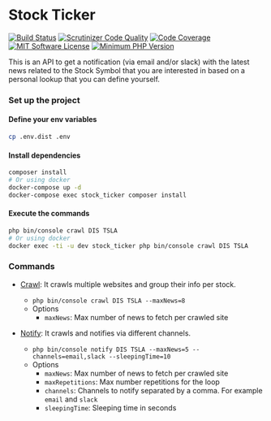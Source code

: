 # Stock Ticker

[![Build Status](https://scrutinizer-ci.com/g/Chemaclass/stock-ticker/badges/build.png?b=master)](https://scrutinizer-ci.com/g/Chemaclass/stock-ticker/build-status/master)
[![Scrutinizer Code Quality](https://scrutinizer-ci.com/g/Chemaclass/stock-ticker/badges/quality-score.png?b=master)](https://scrutinizer-ci.com/g/Chemaclass/stock-ticker/?branch=master)
[![Code Coverage](https://scrutinizer-ci.com/g/Chemaclass/stock-ticker/badges/coverage.png?b=master)](https://scrutinizer-ci.com/g/Chemaclass/stock-ticker/?branch=master)
[![MIT Software License](https://img.shields.io/badge/license-MIT-blue.svg?style=flat-square)](LICENSE.md)
[![Minimum PHP Version](https://img.shields.io/badge/php-%3E%3D%207.4-8892BF.svg?style=flat-square)](https://php.net/)

This is an API to get a notification (via email and/or slack) with the latest news related to the 
Stock Symbol that you are interested in based on a personal lookup that you can define yourself.

### Set up the project

#### Define your env variables
```bash
cp .env.dist .env
```

#### Install dependencies
```bash
composer install
# Or using docker
docker-compose up -d
docker-compose exec stock_ticker composer install
```

#### Execute the commands

```bash
php bin/console crawl DIS TSLA
# Or using docker
docker exec -ti -u dev stock_ticker php bin/console crawl DIS TSLA
```

### Commands

- [Crawl](src/StockTicker/Infrastructure/Command/CrawlCommand.php): It crawls multiple websites and group their info per stock.
  - `php bin/console crawl DIS TSLA --maxNews=8`
  - Options
    - `maxNews`: Max number of news to fetch per crawled site

- [Notify](src/StockTicker/Infrastructure/Command/NotifyCommand.php): It crawls and notifies via different channels.
  - `php bin/console notify DIS TSLA --maxNews=5 --channels=email,slack --sleepingTime=10`
  - Options
    - `maxNews`: Max number of news to fetch per crawled site
    - `maxRepetitions`: Max number repetitions for the loop
    - `channels`: Channels to notify separated by a comma. For example `email` and `slack`
    - `sleepingTime`: Sleeping time in seconds
